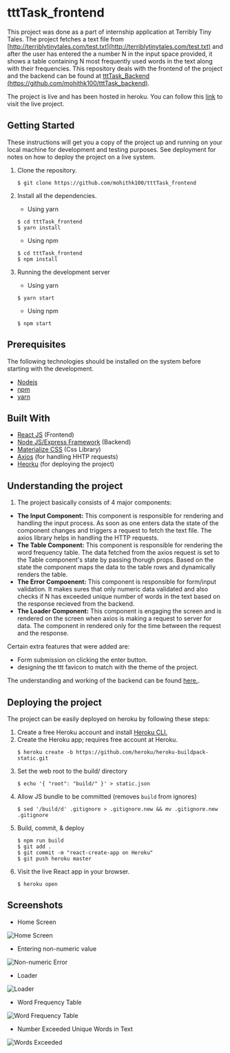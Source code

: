 # tttTask_frontend
This project was done as a part of internship application at Terribly Tiny Tales. The project fetches a text file from
[http://terriblytinytales.com/test.txt](http://terriblytinytales.com/test.txt) and after the user has entered the a number N
in the input space provided, it shows a table containing N most frequently used words in the text along with their frequencies.
This repository deals with the frontend of the project and the backend can be found at
[tttTask_Backend (https://github.com/mohithk100/tttTask_backend)](https://github.com/mohithk100/tttTask_backend).

The project is live and has been hosted in heroku. You can follow this [link](https://ttttask.herokuapp.com/) to visit the live
project.

## Getting Started
These instructions will get you a copy of the project up and running on your local machine for development and testing
purposes. See deployment for notes on how to deploy the project on a live system.

1. Clone the repository.
   ```
   $ git clone https://github.com/mohithk100/tttTask_frontend
   ```

2. Install all the dependencies.
   - Using yarn
    ```
    $ cd tttTask_frontend
    $ yarn install
    ````
   - Using npm
    ```
    $ cd tttTask_frontend
    $ npm install
    ```

3. Running the development server
   - Using yarn
    ```
    $ yarn start
    ```
   - Using npm
    ```
    $ npm start
    ```


## Prerequisites
The following technologies should be installed on the system before starting with the development.
* [Nodejs](https://nodejs.org/en/)
* [npm](https://www.npmjs.com/)
* [yarn](https://yarnpkg.com/en/)

## Built With
* [React JS](https://reactjs.org/) (Frontend)
* [Node JS/Express Framework](https://nodejs.org/en/) (Backend)
* [Materialize CSS](http://materializecss.com/) (Css Library)
* [Axios](https://github.com/axios/axios) (for handling HHTP requests)
* [Heorku](https://www.heroku.com/) (for deploying the project)

## Understanding the project

1. The project basically consists of 4 major components:
* **The Input Component:** This component is responsible for rendering and handling the input process. As soon as one enters data
the state of the component changes and triggers a request to fetch the text file. The axios library helps in handling the HTTP
requests.
* **The Table Component:** This component is responsible for rendering the word frequency table. The data fetched from the axios request
is set to the Table component's state by passing thorugh props. Based on the state the component maps the data to the table rows and
dynamically renders the table.
* **The Error Compoenent:** This component is responsible for form/input validation. It makes sures that only numeric data validated
and also checks if N has exceeded unique number of words in the text based on the response recieved from the backend.
* **The Loader Component:** This component is engaging the screen and is rendered on the screen when axios is making a request to
server for data. The component in rendered only for the time between the request and the response.

Certain extra features that were added are:
 * Form submission on clicking the enter button.
 * designing the ttt favicon to match with the theme of the project.

 The understanding and working of the backend can be found [here.](https://github.com/mohithk100/tttTask_backend).

## Deploying the project
The project can be easily deployed on heroku by following these steps:

1. Create a free Heroku account and install [Heroku CLI.]()
2. Create the Heroku app; requires free account at Heroku.
   ```
   $ heroku create -b https://github.com/heroku/heroku-buildpack-static.git
   ```
3. Set the web root to the build/ directory
   ```
   $ echo '{ "root": "build/" }' > static.json
   ```
4. Allow JS bundle to be committed (removes `build` from ignores)
   ```
   $ sed '/build/d' .gitignore > .gitignore.new && mv .gitignore.new .gitignore
   ```
5. Build, commit, & deploy
   ```
   $ npm run build
   $ git add .
   $ git commit -m "react-create-app on Heroku"
   $ git push heroku master
   ```
6. Visit the live React app in your browser.
   ```
   $ heroku open
   ```

## Screenshots

* Home Screen

![Home Screen](https://user-images.githubusercontent.com/22764320/38793111-75082e8e-416d-11e8-9150-782b025c6211.png)

* Entering non-numeric value

![Non-numeric Error](https://user-images.githubusercontent.com/22764320/38793137-91e36d70-416d-11e8-9b3a-28cc4abdd9ff.png)

* Loader

![Loader](https://user-images.githubusercontent.com/22764320/38793152-9fc8c23c-416d-11e8-910c-dbd9f43f3d8c.png)

* Word Frequency Table

![Word Frequency Table](https://user-images.githubusercontent.com/22764320/38793159-aab04fb2-416d-11e8-847f-7a041bc366b1.png)

* Number Exceeded Unique Words in Text

![Words Exceeded](https://user-images.githubusercontent.com/22764320/38793176-c033b95a-416d-11e8-8462-1e399288613b.png)
